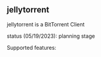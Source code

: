 ## jellytorrent

jellytorrent is a BitTorrent Client

status (05/19/2023): planning stage

Supported features:
